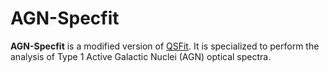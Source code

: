# AGN-Specfit

**AGN-Specfit** is a modified version of [QSFit](https://github.com/gcalderone/qsfit). 
It is specialized to perform the analysis of Type 1 Active Galactic Nuclei (AGN) optical spectra.
